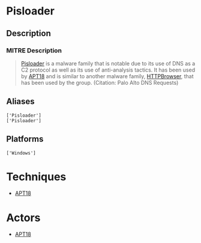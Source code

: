 
# Pisloader

## Description

### MITRE Description

> [Pisloader](https://attack.mitre.org/software/S0124) is a malware family that is notable due to its use of DNS as a C2 protocol as well as its use of anti-analysis tactics. It has been used by [APT18](https://attack.mitre.org/groups/G0026) and is similar to another malware family, [HTTPBrowser](https://attack.mitre.org/software/S0070), that has been used by the group. (Citation: Palo Alto DNS Requests)

## Aliases

```
['Pisloader']
['Pisloader']
```

## Platforms

```
['Windows']
```

# Techniques


* [APT18](../techniques/APT18.md)


# Actors


* [APT18](../actors/APT18.md)

